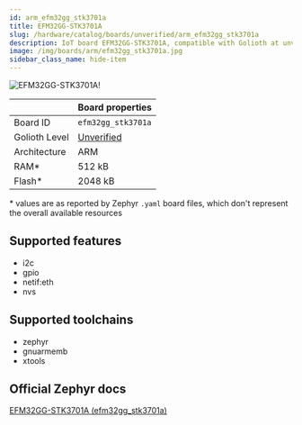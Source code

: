 ```yaml
---
id: arm_efm32gg_stk3701a
title: EFM32GG-STK3701A
slug: /hardware/catalog/boards/unverified/arm_efm32gg_stk3701a
description: IoT board EFM32GG-STK3701A, compatible with Golioth at unverified level.
image: /img/boards/arm/efm32gg_stk3701a.jpg
sidebar_class_name: hide-item
---
```


[//]: # (This is an auto-generated file, do not edit! Changes to it will be lost upon re-generation)

![EFM32GG-STK3701A!](/img/boards/arm/efm32gg_stk3701a.jpg "EFM32GG-STK3701A")

|                | Board properties     |
| -------------  | -------------------- |
| Board ID       | `efm32gg_stk3701a` |
| Golioth Level  | [Unverified](/hardware#unverified-boards) |
| Architecture   | ARM |
| RAM*           | 512 kB |
| Flash*         | 2048 kB |

\* values are as reported by Zephyr `.yaml` board files, which don't represent the overall available resources



## Supported features

* i2c
* gpio
* netif:eth
* nvs

## Supported toolchains

* zephyr
* gnuarmemb
* xtools

## Official Zephyr docs

[EFM32GG-STK3701A (efm32gg_stk3701a)](https://docs.zephyrproject.org/latest/boards/arm/efm32gg_stk3701a/doc/index.html)
